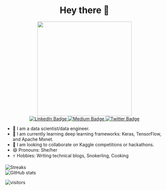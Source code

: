 <div id="header" align="center">
  <h1>Hey there 👋 </h1>
  <img src="https://media.giphy.com/media/L1R1tvI9svkIWwpVYr/giphy.gif" width="300"/>
  <div id="badges">
  <a href="https://www.linkedin.com/in/bhoj-rani-soopal/">
    <img src="https://img.shields.io/badge/LinkedIn-blue?style=for-the-badge&logo=linkedin&logoColor=white" alt="LinkedIn Badge"/>
  </a>
  <a href="https://medium.com/@divyashie16">
    <img src="https://img.shields.io/badge/Medium-12100E?style=for-the-badge&logo=medium&logoColor=white" alt="Medium Badge"/>
  </a>
  <a href="https://twitter.com/divyashie">
    <img src="https://img.shields.io/badge/Twitter-blue?style=for-the-badge&logo=twitter&logoColor=white" alt="Twitter Badge"/>
  </a>
</div>
</div>



 - 🔭 I am a data scientist/data engineer. 
 - 🌱 I am currently learning deep learning frameworks: Keras, TensorFlow, and Apache Mxnet. 
 - 👯 I am looking to collaborate on Kaggle competitions or hackathons. 
 - 😄 Pronouns: She/her 
 - ⚡ Hobbies: Writing technical blogs, Snokerling, Cooking 

![Streaks](https://github-readme-streak-stats.herokuapp.com/?user=divyashie&theme=synthwave)  
![GitHub stats](https://github-readme-stats.vercel.app/api?username=divyashie&show_icons=true&theme=synthwave) 

![visitors](https://visitor-badge.glitch.me/badge?page_id=page.id&left_color=green&right_color=red)
  
